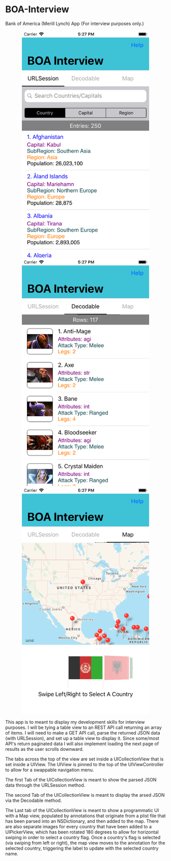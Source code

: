 # BOA-Interview
Bank of America (Merill Lynch) App (For interview purposes only.)

<div align="center">
    <img src="https://github.com/dlr4life/BOA-Interview/blob/master/BOA%20Interview/Assets.xcassets/1-URLSession.imageset/1-URLSession.png" width="400px"</img> 
    <img src="https://github.com/dlr4life/BOA-Interview/blob/master/BOA%20Interview/Assets.xcassets/2-Decodable.imageset/2-Decodable.png" width="400px"</img>
    <img src="https://github.com/dlr4life/BOA-Interview/blob/master/BOA%20Interview/Assets.xcassets/3-Programmatic%20UI.imageset/3-Programmatic%20UI.png" width="400px"</img> 
</div>

This app is to meant to display my development skills for interview purposes. I will be tying a table view to an REST API call returning an array of items. I will need to make a GET API call, parse the returned JSON data (with URLSession), and set up a table view to display it. Since some/most API's return paginated data I will also implement loading the next page of results as the user scrolls downward.

The tabs across the top of the view are set inside a UICollectionView that is set inside a UIView. The UIView is pinned to the top of the UIViewController to allow for a swappable navigation menu. 

The first Tab of the UICollectionView is meant to show the parsed JSON data through the URLSession method.

The second Tab of the UICollectionView is meant to display the arsed JSON via the Decodable method.

The Last tab of the UICollectionView is meant to show a programmatic UI with a Map view, populated by annotations that originate from a plist file that has been parsed into an NSDictionary, and then added to the map. There are also separate images for every country that have been added to a UIPickerView, which has been rotated 180 degrees to allow for horizontal swiping in order to select a country flag. Once a country's flag is selected (via swiping from left or right), the map view moves to the annotation for the selected country, triggering the label to update with the selected country name.
